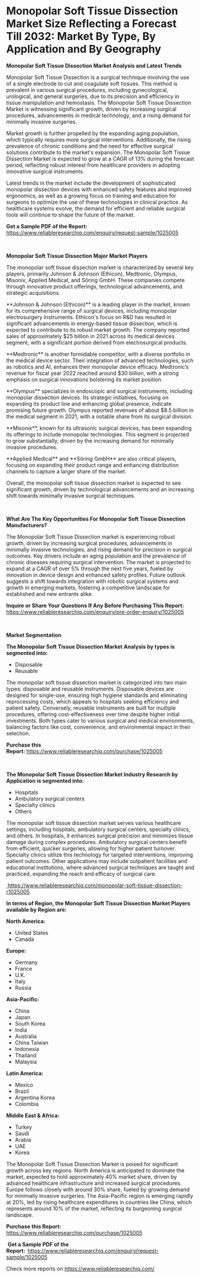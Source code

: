 <p><h1>Monopolar Soft Tissue Dissection Market Size Reflecting a Forecast Till 2032: Market By Type, By Application and By Geography</h1></p><p><strong>Monopolar Soft Tissue Dissection Market Analysis and Latest Trends</strong></p>
<p><p>Monopolar Soft Tissue Dissection is a surgical technique involving the use of a single electrode to cut and coagulate soft tissues. This method is prevalent in various surgical procedures, including gynecological, urological, and general surgeries, due to its precision and efficiency in tissue manipulation and hemostasis. The Monopolar Soft Tissue Dissection Market is witnessing significant growth, driven by increasing surgical procedures, advancements in medical technology, and a rising demand for minimally invasive surgeries.</p><p>Market growth is further propelled by the expanding aging population, which typically requires more surgical interventions. Additionally, the rising prevalence of chronic conditions and the need for effective surgical solutions contribute to the market's expansion. The Monopolar Soft Tissue Dissection Market is expected to grow at a CAGR of 13% during the forecast period, reflecting robust interest from healthcare providers in adopting innovative surgical instruments. </p><p>Latest trends in the market include the development of sophisticated monopolar dissection devices with enhanced safety features and improved ergonomics, as well as a growing focus on training and education for surgeons to optimize the use of these technologies in clinical practice. As healthcare systems evolve, the demand for efficient and reliable surgical tools will continue to shape the future of the market.</p></p>
<p><strong>Get a Sample PDF of the Report:&nbsp;</strong> <a href="https://www.reliableresearchiq.com/enquiry/request-sample/1025005?utm_campaign=3296&utm_medium=2&utm_source=Github&utm_content=ia&utm_term=22032025&utm_id=monopolar-soft-tissue-dissection">https://www.reliableresearchiq.com/enquiry/request-sample/1025005</a></p>
<p>&nbsp;</p>
<p><strong>Monopolar Soft Tissue Dissection Major Market Players</strong></p>
<p><p>The monopolar soft tissue dissection market is characterized by several key players, primarily Johnson & Johnson (Ethicon), Medtronic, Olympus, Misonix, Applied Medical, and Söring GmbH. These companies compete through innovative product offerings, technological advancements, and strategic acquisitions.</p><p>**Johnson & Johnson (Ethicon)** is a leading player in the market, known for its comprehensive range of surgical devices, including monopolar electrosurgery instruments. Ethicon's focus on R&D has resulted in significant advancements in energy-based tissue dissection, which is expected to contribute to its robust market growth. The company reported sales of approximately $25 billion in 2021 across its medical devices segment, with a significant portion derived from electrosurgical products.</p><p>**Medtronic** is another formidable competitor, with a diverse portfolio in the medical device sector. Their integration of advanced technologies, such as robotics and AI, enhances their monopolar device efficacy. Medtronic’s revenue for fiscal year 2022 reached around $30 billion, with a strong emphasis on surgical innovations bolstering its market position.</p><p>**Olympus** specializes in endoscopic and surgical instruments, including monopolar dissection devices. Its strategic initiatives, focusing on expanding its product line and enhancing global presence, indicate promising future growth. Olympus reported revenues of about $8.5 billion in the medical segment in 2021, with a notable share from its surgical division.</p><p>**Misonix**, known for its ultrasonic surgical devices, has been expanding its offerings to include monopolar technologies. This segment is projected to grow substantially, driven by the increasing demand for minimally invasive procedures. </p><p>**Applied Medical** and **Söring GmbH** are also critical players, focusing on expanding their product range and enhancing distribution channels to capture a larger share of the market.</p><p>Overall, the monopolar soft tissue dissection market is expected to see significant growth, driven by technological advancements and an increasing shift towards minimally invasive surgical techniques.</p></p>
<p>&nbsp;</p>
<p><strong>What Are The Key Opportunities For Monopolar Soft Tissue Dissection Manufacturers?</strong></p>
<p><p>The Monopolar Soft Tissue Dissection market is experiencing robust growth, driven by increasing surgical procedures, advancements in minimally invasive technologies, and rising demand for precision in surgical outcomes. Key drivers include an aging population and the prevalence of chronic diseases requiring surgical intervention. The market is projected to expand at a CAGR of over 5% through the next five years, fueled by innovation in device design and enhanced safety profiles. Future outlook suggests a shift towards integration with robotic surgical systems and growth in emerging markets, fostering a competitive landscape for established and new entrants alike.</p></p>
<p><strong>Inquire or Share Your Questions If Any Before Purchasing This Report:</strong> <a href="https://www.reliableresearchiq.com/enquiry/pre-order-enquiry/1025005?utm_campaign=3296&utm_medium=2&utm_source=Github&utm_content=ia&utm_term=22032025&utm_id=monopolar-soft-tissue-dissection">https://www.reliableresearchiq.com/enquiry/pre-order-enquiry/1025005</a></p>
<p>&nbsp;</p>
<p><strong>Market Segmentation</strong></p>
<p><strong>The Monopolar Soft Tissue Dissection Market Analysis by types is segmented into:</strong></p>
<p><ul><li>Disposable</li><li>Reusable</li></ul></p>
<p><p>The monopolar soft tissue dissection market is categorized into two main types: disposable and reusable instruments. Disposable devices are designed for single-use, ensuring high hygiene standards and eliminating reprocessing costs, which appeals to hospitals seeking efficiency and patient safety. Conversely, reusable instruments are built for multiple procedures, offering cost-effectiveness over time despite higher initial investments. Both types cater to various surgical and medical environments, balancing factors like cost, convenience, and environmental impact in their selection.</p></p>
<p><strong>Purchase this Report:&nbsp;</strong><a href="https://www.reliableresearchiq.com/purchase/1025005?utm_campaign=3296&utm_medium=2&utm_source=Github&utm_content=ia&utm_term=22032025&utm_id=monopolar-soft-tissue-dissection">https://www.reliableresearchiq.com/purchase/1025005</a></p>
<p>&nbsp;</p>
<p><strong>The Monopolar Soft Tissue Dissection Market Industry Research by Application is segmented into:</strong></p>
<p><ul><li>Hospitals</li><li>Ambulatory surgical centers</li><li>Specialty clinics</li><li>Others</li></ul></p>
<p><p>The monopolar soft tissue dissection market serves various healthcare settings, including hospitals, ambulatory surgical centers, specialty clinics, and others. In hospitals, it enhances surgical precision and minimizes tissue damage during complex procedures. Ambulatory surgical centers benefit from efficient, quicker surgeries, allowing for higher patient turnover. Specialty clinics utilize this technology for targeted interventions, improving patient outcomes. Other applications may include outpatient facilities and educational institutions, where advanced surgical techniques are taught and practiced, expanding the reach and efficacy of surgical care.</p></p>
<p><a href="https://www.reliableresearchiq.com/monopolar-soft-tissue-dissection-r1025005?utm_campaign=3296&utm_medium=2&utm_source=Github&utm_content=ia&utm_term=22032025&utm_id=monopolar-soft-tissue-dissection">&nbsp;https://www.reliableresearchiq.com/monopolar-soft-tissue-dissection-r1025005</a></p>
<p><strong>In terms of Region, the Monopolar Soft Tissue Dissection Market Players available by Region are:</strong></p>
<p>
    <p> <strong> North America: </strong>
        <ul>
            <li>United States</li>
            <li>Canada</li>
        </ul>
        </p> 
    <p> <strong> Europe: </strong>
        <ul>
            <li>Germany</li>
            <li>France</li>
            <li>U.K.</li>
            <li>Italy</li>
            <li>Russia</li>
        </ul>
        </p> 
    <p> <strong> Asia-Pacific: </strong>
        <ul>
            <li>China</li>
            <li>Japan</li>
            <li>South Korea</li>
            <li>India</li>
            <li>Australia</li>
            <li>China Taiwan</li>
            <li>Indonesia</li>
            <li>Thailand</li>
            <li>Malaysia</li>
        </ul>
        </p> 
    <p> <strong> Latin America: </strong>
        <ul>
            <li>Mexico</li>
            <li>Brazil</li>
            <li>Argentina Korea</li>
            <li>Colombia</li>
        </ul>
        </p> 
    <p> <strong> Middle East & Africa: </strong>
        <ul>
            <li>Turkey</li>
            <li>Saudi</li>
            <li>Arabia</li>
            <li>UAE</li>
            <li>Korea</li>
        </ul>
    </p>
    </p>
<p><p>The Monopolar Soft Tissue Dissection Market is poised for significant growth across key regions. North America is anticipated to dominate the market, expected to hold approximately 40% market share, driven by advanced healthcare infrastructure and increased surgical procedures. Europe follows closely with around 30% share, fueled by growing demand for minimally invasive surgeries. The Asia-Pacific region is emerging rapidly at 20%, led by rising healthcare expenditures in countries like China, which represents around 10% of the market, reflecting its burgeoning surgical landscape.</p></p>
<p><strong>Purchase this Report: </strong><a href="https://www.reliableresearchiq.com/purchase/1025005?utm_campaign=3296&utm_medium=2&utm_source=Github&utm_content=ia&utm_term=22032025&utm_id=monopolar-soft-tissue-dissection">https://www.reliableresearchiq.com/purchase/1025005</a></p>
<p>&nbsp;<strong>Get a Sample PDF of the Report:&nbsp;&nbsp;</strong><a href="https://www.reliableresearchiq.com/enquiry/request-sample/1025005?utm_campaign=3296&utm_medium=2&utm_source=Github&utm_content=ia&utm_term=22032025&utm_id=monopolar-soft-tissue-dissection">https://www.reliableresearchiq.com/enquiry/request-sample/1025005</a></p>
<p><strong></strong></p>
<p>Check more reports on <a href="https://www.reliableresearchiq.com/?utm_campaign=3296&utm_medium=2&utm_source=Github&utm_content=ia&utm_term=22032025&utm_id=monopolar-soft-tissue-dissection">https://www.reliableresearchiq.com/</a></p>
